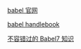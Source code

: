 [babel 官网](https://www.babeljs.cn/docs/)

[babel handlebook](https://github.com/jamiebuilds/babel-handbook)

[不容错过的 Babel7 知识](https://juejin.cn/post/6844904008679686152)